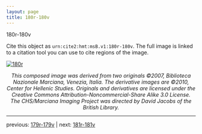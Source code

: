 ```yaml
---
layout: page
title: 180r-180v
---
```


180r-180v

Cite this object as `urn:cite2:hmt:msB.v1:180r-180v`. The full image is linked to a citation tool you can use to cite regions of the image.

[![180r](http://www.homermultitext.org/iipsrv?IIIF=/project/homer/pyramidal/deepzoom/hmt/vbbifolio/v1/vb_179v_180r.tif/full/800,/0/default.jpg)](http://www.homermultitext.org/ict2/?urn=urn:cite2:hmt:vbbifolio.v1:vb_179v_180r) 

<p style="text-align: center; font-style: italic;">This composed image was derived from two originals ©2007, Biblioteca Nazionale Marciana, Venezia, Italia. The derivative images are ©2010, Center for Hellenic Studies. Originals and derivatives are licensed under the Creative Commons Attribution-Noncommercial-Share Alike 3.0 License. The CHS/Marciana Imaging Project was directed by David Jacobs of the British Library.</p>

---

previous: [179r-179v](../179r-179v/) | next: [181r-181v](../181r-181v/)